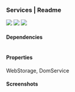 ### Services | Readme

[![](https://img.shields.io/badge/Main-readme-white?style=for-the-badge)](../readme.md)
[![](https://img.shields.io/badge/usage-orange?style=for-the-badge)](usage.md)
[![](https://img.shields.io/badge/Demo-blue?style=for-the-badge)](https://krsln.github.io/Showcase/Libraries/Utils/Services)

#### Dependencies

```shell
```

#### Properties

WebStorage, DomService

#### Screenshots
